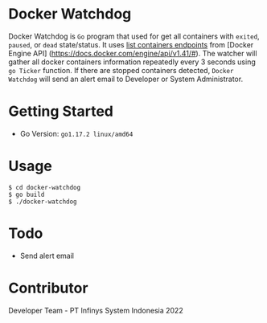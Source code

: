 # Docker Watchdog

Docker Watchdog is `Go` program that used for get all containers with `exited`, `paused`, or `dead` state/status.
It uses [list containers endpoints](https://docs.docker.com/engine/api/v1.41/#operation/ContainerList) from
[Docker Engine API] (https://docs.docker.com/engine/api/v1.41/#).
The watcher will gather all docker containers information repeatedly every 3 seconds using `go Ticker` function.
If there are stopped containers detected, `Docker Watchdog` will send an alert email to Developer or System Administrator.

# Getting Started

* Go Version: `go1.17.2 linux/amd64`

# Usage
```shell
$ cd docker-watchdog
$ go build
$ ./docker-watchdog
```

# Todo

* Send alert email

# Contributor

Developer Team - PT Infinys System Indonesia 2022
